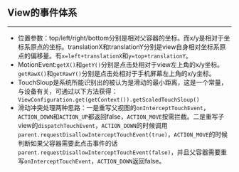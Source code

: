 ## View的事件体系
---

* 位置参数：top/left/right/bottom分别是相对父容器的坐标。而x/y是相对于坐标系原点的坐标。translationX和translationY分别是view自身相对坐标系原点的偏移量。有`x=left+translationX`和`y=top+translationY`。
* MotionEvent:`getX()`和`getY()`分别是点击处相对于view左上角的x/y坐标。`getRawX()`和`getRawY()`分别是点击处相对于手机屏幕左上角的x/y坐标。
* TouchSloup是系统所能识别出的被认为是滑动的最小距离，这是一个常量，与设备有关，可通过以下方法获得：
`ViewConfiguration.get(getContext()).getScaledTouchSloup()`
* 滑动冲突处理两种思路：一是重写父视图的`onInterceptTouchEvent`，`ACTION_DOWN`和`ACTION_UP`都返回false，`ACTION_MOVE`按需拦截。二是重写子view的`dispatchTouchEvent`，`ACTION_DOWN`的时候调用`parent.requestDisallowInterceptTouchEvent(true)`，`ACTION_MOVE`的时候判断如果父容器需要此点击事件的话`parent.requestDisallowInterceptTouchEvent(false)`，并且父容器需要重写`onInterceptTouchEvent`，`ACTION_DOWN`返回false。